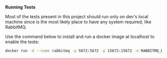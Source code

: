 **Running Tests**

Most of the tests present in this project should run only on dev's local machine since is the most likely place to have any system required, like RabbitMQ.

Use the command below to install and run a docker image at localhost to enable the tests:

```cmd
docker run -d --name rabbitmq -p 5672:5672 -p 15672:15672 -e RABBITMQ_DEFAULT_USER=guest -e RABBITMQ_DEFAULT_PASS=guest rabbitmq:4.0.5-management-alpine
```